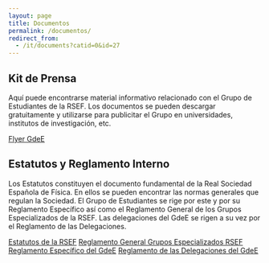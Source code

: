 ```yaml
---
layout: page
title: Documentos
permalink: /documentos/
redirect_from:
  - /it/documents?catid=0&id=27
---
```


## Kit de Prensa

Aquí puede encontrarse material informativo relacionado con el Grupo de Estudiantes de la RSEF. Los documentos se pueden descargar gratuitamente y utilizarse para publicitar el Grupo en universidades, institutos de investigación, etc.

<div class="collection">
  <a class="collection-item" href="Triptico_GdeE.pdf" >Flyer GdeE</a>
</div>

## Estatutos y Reglamento Interno

Los Estatutos constituyen el documento fundamental de la Real Sociedad Española de Física. En ellos se pueden encontrar las normas generales que regulan la Sociedad. El Grupo de Estudiantes se rige por este y por su Reglamento Específico así como el Reglamento General de los Grupos Especializados de la RSEF. Las delegaciones del GdeE se rigen a su vez por el Reglamento de las Delegaciones.

<div class="collection">
  <a href="https://rsef.es/images/Fisica/EstatutosRSEF_julio2022.pdf"  class="collection-item">Estatutos de la RSEF</a>
  <a href="http://rsef.es/images/Fisica/ReglamentoGralGEsDiv.pdf"  class="collection-item">Reglamento General Grupos Especializados RSEF</a>  
  <a href="https://drive.google.com/file/d/1oYQYDMdf_6O_fTuRLJPFxCjHJv8SmZft/view"  class="collection-item">Reglamento Específico del GdeE</a>
  <a href="https://drive.google.com/file/d/1AIN2syzqid1WzcaXWM-G-FKRCpEbdmxw/view"  class="collection-item">Reglamento de las Delegaciones del GdeE</a>
</div>

<!-- ## Registro de reuniones

<!-- {% include actas.html actas=site.data.actas %}

<!--
## Material promocional

Aquí puedes encontrar material promocional e informativo relativo a Estudiantes RSEF. Estos documentos pueden ser descargados libremente y se pueden utilizar para publicitar el Grupo en universidades, centros de investigación, etc.

<div class="collection">
  <a href="" class="collection-item">Volante</a>
  <a href="" class="collection-item">Banner</a>
  <a href="" class="collection-item">Prospecto infrmativo</a>
</div>
Si produjeras cualquier otro material con fines publicitarios, envíanoslo a <a href="mailto:estudiantes@rsef.es">este email</a> y lo añadiremos a lista de recursos disponibles. ¡Gracias!
-->
